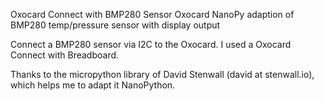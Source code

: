 Oxocard Connect with BMP280 Sensor
Oxocard NanoPy adaption of BMP280 temp/pressure sensor with display output

Connect a BMP280 sensor via I2C to the Oxocard. I used a Oxocard Connect with Breadboard.

Thanks to the micropython library of David Stenwall (david at stenwall.io), which helps 
me to adapt it NanoPython.
